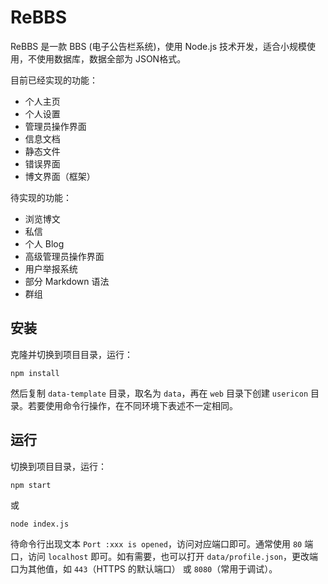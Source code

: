 # ReBBS

ReBBS 是一款 BBS (电子公告栏系统)，使用 Node.js 技术开发，适合小规模使用，不使用数据库，数据全部为 JSON格式。

目前已经实现的功能：

- 个人主页
- 个人设置
- 管理员操作界面
- 信息文档
- 静态文件
- 错误界面
- 博文界面（框架）

待实现的功能：

- 浏览博文
- 私信
- 个人 Blog
- 高级管理员操作界面
- 用户举报系统
- 部分 Markdown 语法
- 群组

## 安装

克隆并切换到项目目录，运行：

```shell
npm install
```

然后复制 `data-template` 目录，取名为 `data`，再在 `web` 目录下创建 `usericon` 目录。若要使用命令行操作，在不同环境下表述不一定相同。

## 运行

切换到项目目录，运行：

```shell
npm start
```

或

```shell
node index.js
```

待命令行出现文本 `Port :xxx is opened`，访问对应端口即可。通常使用 `80` 端口，访问 `localhost` 即可。如有需要，也可以打开 `data/profile.json`，更改端口为其他值，如 `443`（HTTPS 的默认端口） 或 `8080`（常用于调试）。
